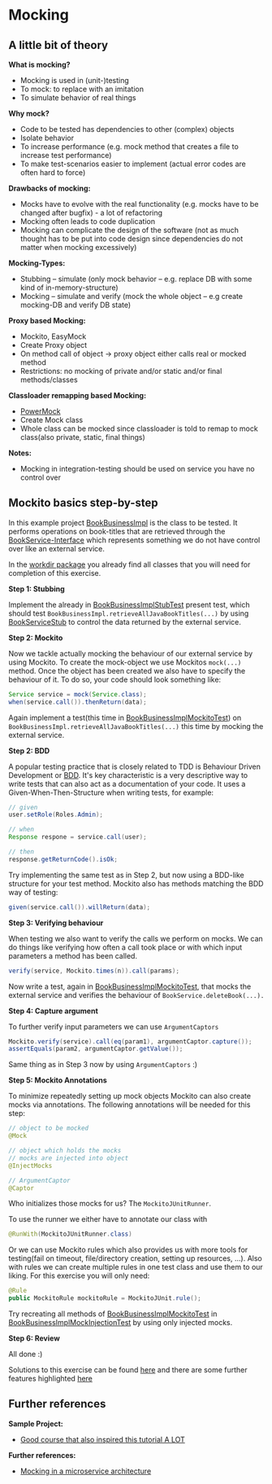 # Mocking

## A little bit of theory

**What is mocking?**
 * Mocking is used in (unit-)testing
 * To mock: to replace with an imitation
 * To simulate behavior of real things
 
**Why mock?**
 * Code to be tested has dependencies to other (complex) objects
 * Isolate behavior
 * To increase performance (e.g. mock method that creates a file to increase test performance)
 * To make test-scenarios easier to implement (actual error codes are often hard to force)
 
**Drawbacks of mocking:**
 * Mocks have to evolve with the real functionality (e.g. mocks have to be changed after bugfix) - a lot of refactoring 
 * Mocking often leads to code duplication
 * Mocking can complicate the design of the software (not as much thought has to be put into code design since dependencies do not matter when mocking excessively)

**Mocking-Types:**
 * Stubbing – simulate (only mock behavior – e.g. replace DB with some kind of in-memory-structure)
 * Mocking – simulate and verify (mock the whole object – e.g create mocking-DB and verify DB state)
 
**Proxy based Mocking:**
 * Mockito, EasyMock
 * Create Proxy object
 * On method call of object -> proxy object either calls real or mocked method
 * Restrictions: no mocking of private and/or static and/or final methods/classes
 
**Classloader remapping based Mocking:**
 * [PowerMock](https://github.com/powermock/powermock)
 * Create Mock class
 * Whole class can be mocked since classloader is told to remap to mock class(also private, static, final things)

**Notes:**
 * Mocking in integration-testing should be used on service you have no control over

## Mockito basics step-by-step

In this example project [BookBusinessImpl](src\main\java\com\gepardec\tdd\BookBusinessImpl.java) is the class to be tested.
It performs operations on book-titles that are retrieved through the [BookService-Interface](src\test\java\com\gepardec\tdd\workdir\BookService.java)
which represents something we do not have control over like an external service.

In the [workdir package](src\test\java\com\gepardec\tdd\workdir) you already find all classes that you will need for completion of this exercise.

**Step 1: Stubbing**

Implement the already in [BookBusinessImplStubTest](src\test\java\com\gepardec\tdd\workdir\BookBusinessImplStubTest.java) present test, which should test
`BookBusinessImpl.retrieveAllJavaBookTitles(...)` by using [BookServiceStub](src\test\java\com\gepardec\tdd\workdir\BookServiceStub.java) to control the data returned by the external service.

**Step 2: Mockito**

Now we tackle actually mocking the behaviour of our external service by using Mockito. To create the mock-object we use Mockitos `mock(...)` method.
Once the object has been created we also have to specify the behaviour of it. To do so, your code should look something like:

```java
Service service = mock(Service.class);
when(service.call()).thenReturn(data);
```

Again implement a test(this time in [BookBusinessImplMockitoTest](src\test\java\com\gepardec\tdd\workdir\BookBusinessImplMockitoTest.java))
on `BookBusinessImpl.retrieveAllJavaBookTitles(...)` this time by mocking the external service.

**Step 2: BDD**

A popular testing practice that is closely related to TDD is Behaviour Driven Development or
[BDD](https://www.tricentis.com/blog/bdd-behavior-driven-development/). It's key characteristic is a very descriptive way to write tests that can also
act as a documentation of your code. It uses a Given-When-Then-Structure when writing tests, for example:

```java
// given
user.setRole(Roles.Admin);

// when
Response respone = service.call(user);

// then
response.getReturnCode().isOk;
```

Try implementing the same test as in Step 2, but now using a BDD-like structure for your test method.
Mockito also has methods matching the BDD way of testing:

```java
given(service.call()).willReturn(data);
```

**Step 3: Verifying behaviour**

When testing we also want to verify the calls we perform on mocks. We can do things like verifying how often a call took place or with which input
parameters a method has been called.

```java
verify(service, Mockito.times(n)).call(params);
```

Now write a test, again in [BookBusinessImplMockitoTest](src\test\java\com\gepardec\tdd\workdir\BookBusinessImplMockitoTest.java), that mocks the 
external service and verifies the behaviour of `BookService.deleteBook(...).`

**Step 4: Capture argument**

To further verify input parameters we can use `ArgumentCaptors`

```java
Mockito.verify(service).call(eq(param1), argumentCaptor.capture());
assertEquals(param2, argumentCaptor.getValue());
```

Same thing as in Step 3 now by using `ArgumentCaptors` :)

**Step 5: Mockito Annotations**

To minimize repeatedly setting up mock objects Mockito can also create mocks via annotations. The following annotations will be needed for this step:

```java
// object to be mocked
@Mock

// object which holds the mocks
// mocks are injected into object
@InjectMocks

// ArgumentCaptor
@Captor
```

Who initializes those mocks for us? The `MockitoJUnitRunner`.

To use the runner we either have to annotate our class with

```java
@RunWith(MockitoJUnitRunner.class)
``` 

Or we can use Mockito rules which also provides us with more tools for testing(fail on timeout, file/directory creation, setting up resources, ...).
Also with rules we can create multiple rules in one test class and use them to our liking.
For this exercise you will only need:

```java
@Rule
public MockitoRule mockitoRule = MockitoJUnit.rule();
```

Try recreating all methods of [BookBusinessImplMockitoTest](src\test\java\com\gepardec\tdd\workdir\BookBusinessImplMockitoTest.java)
in [BookBusinessImplMockInjectionTest](src\test\java\com\gepardec\tdd\workdir\BookBusinessImplMockInjectionTest.java) by using only injected mocks.

**Step 6: Review**

All done :)

Solutions to this exercise can be found [here](src\test\java\com\gepardec\tdd\solution) and there are some further features highlighted [here](src\test\java\com\gepardec\tdd\additional)
 
## Further references

**Sample Project:**
 * [Good course that also inspired this tutorial A LOT](https://github.com/in28minutes/MockitoTutorialForBeginners)

**Further references:**
 * [Mocking in a microservice architecture](https://circleci.com/blog/how-to-test-software-part-i-mocking-stubbing-and-contract-testing/)
